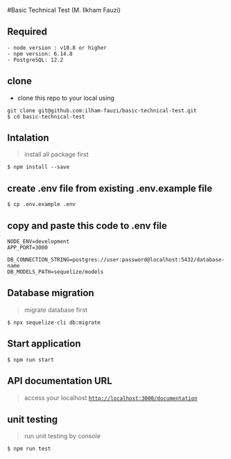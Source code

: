 #Basic Technical Test (M. Ilkham Fauzi)

## Required
```shell
- node version : v10.8 or higher
- npm version: 6.14.8
- PostgreSQL: 12.2  
```

## clone
- clone this repo to your local using 
```shell
git clone git@github.com:ilham-fauzi/basic-technical-test.git
$ cd basic-technical-test
```

## Intalation
> install all package first
```shell
$ npm install --save
```
## create .env file from existing .env.example file
```shell
$ cp .env.example .env
```

## copy and paste this code to .env file
```shell
NODE_ENV=development
APP_PORT=3000

DB_CONNECTION_STRING=postgres://user:password@localhost:5432/database-name
DB_MODELS_PATH=sequelize/models
```

## Database migration
> migrate database first
```shell
$ npx sequelize-cli db:migrate
```

## Start application
```shell
$ npm run start
```

## API documentation URL 
> access your localhost <a href="http://localhost:3000/documentation" target="_blank">`http://localhost:3000/documentation`</a>

## unit testing
> run unit testing by console
```shell
$ npm run test
```



